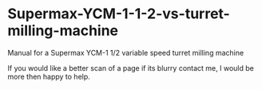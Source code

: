 # Supermax-YCM-1-1-2-vs-turret-milling-machine
Manual for a Supermax YCM-1 1/2 variable speed turret milling machine


If you would like a better scan of a page if its blurry contact me, I would be more then happy to help.
